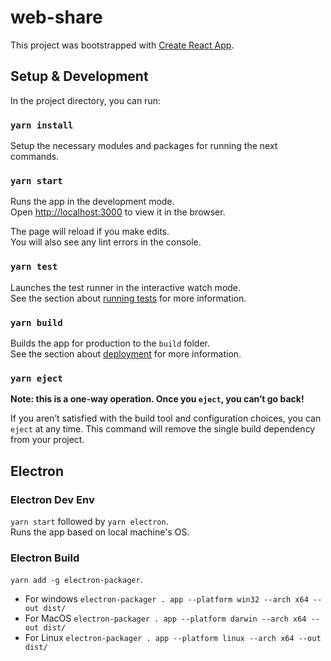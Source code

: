 # web-share

This project was bootstrapped with [Create React App](https://github.com/facebook/create-react-app).

## Setup & Development

In the project directory, you can run:

### `yarn install`
Setup the necessary modules and packages for running the next commands.

### `yarn start`

Runs the app in the development mode.<br />
Open [http://localhost:3000](http://localhost:3000) to view it in the browser.

The page will reload if you make edits.<br />
You will also see any lint errors in the console.

### `yarn test`

Launches the test runner in the interactive watch mode.<br />
See the section about [running tests](https://facebook.github.io/create-react-app/docs/running-tests) for more information.

### `yarn build`

Builds the app for production to the `build` folder.<br />
See the section about [deployment](https://facebook.github.io/create-react-app/docs/deployment) for more information.

### `yarn eject`

**Note: this is a one-way operation. Once you `eject`, you can’t go back!**

If you aren’t satisfied with the build tool and configuration choices, you can `eject` at any time. This command will remove the single build dependency from your project.

## Electron

### Electron Dev Env
`yarn start` followed by `yarn electron`.<br />
Runs the app based on local machine's OS.

### Electron Build
`yarn add -g electron-packager`.<br />
- For windows
`electron-packager . app --platform win32 --arch x64 --out dist/`<br />
- For MacOS
`electron-packager . app --platform darwin --arch x64 --out dist/`<br />
- For Linux
`electron-packager . app --platform linux --arch x64 --out dist/`<br />
